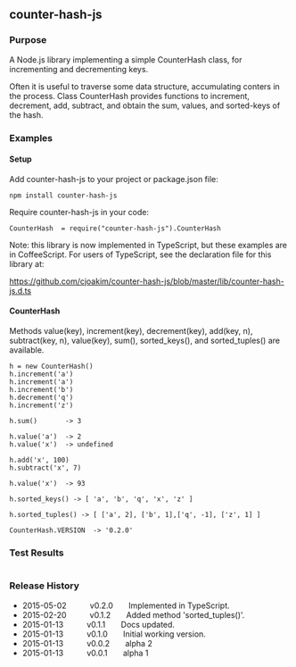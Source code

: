 ## counter-hash-js

### Purpose

A Node.js library implementing a simple CounterHash class, for incrementing and
decrementing keys.

Often it is useful to traverse some data structure, accumulating conters in the process.
Class CounterHash provides functions to increment, decrement, add, subtract, and obtain
the sum, values, and sorted-keys of the hash.

### Examples

#### Setup

Add counter-hash-js to your project or package.json file:
```
npm install counter-hash-js
```

Require counter-hash-js in your code:
```
CounterHash  = require("counter-hash-js").CounterHash
```

Note: this library is now implemented in TypeScript, but these examples are in CoffeeScript.
For users of TypeScript, see the declaration file for this library at:

https://github.com/cjoakim/counter-hash-js/blob/master/lib/counter-hash-js.d.ts

#### CounterHash

Methods value(key), increment(key), decrement(key), add(key, n), subtract(key, n), value(key),
sum(), sorted_keys(), and sorted_tuples() are available.


```
h = new CounterHash()
h.increment('a')
h.increment('a')
h.increment('b')
h.decrement('q')
h.increment('z')

h.sum()       -> 3

h.value('a')  -> 2
h.value('x')  -> undefined

h.add('x', 100)
h.subtract('x', 7)

h.value('x')  -> 93

h.sorted_keys() -> [ 'a', 'b', 'q', 'x', 'z' ]

h.sorted_tuples() -> [ ['a', 2], ['b', 1],['q', -1], ['z', 1] ]

CounterHash.VERSION  -> '0.2.0'
```

### Test Results
```
```

### Release History

* 2015-05-02   v0.2.0  Implemented in TypeScript.
* 2015-02-20   v0.1.2  Added method 'sorted_tuples()'.
* 2015-01-13   v0.1.1  Docs updated.
* 2015-01-13   v0.1.0  Initial working version.
* 2015-01-13   v0.0.2  alpha 2
* 2015-01-13   v0.0.1  alpha 1
